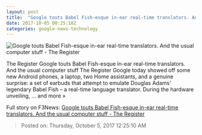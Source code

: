 ```yaml
---
layout: post
title:  "Google touts Babel Fish-esque in-ear real-time translators. And the usual computer stuff - The Register"
date: 2017-10-05 00:25:10Z
categories: google-news-technology
---
```


![Google touts Babel Fish-esque in-ear real-time translators. And the usual computer stuff - The Register](https://regmedia.co.uk/2017/10/05/the_fish.jpg?x=1200&y=794)

The Register Google touts Babel Fish-esque in-ear real-time translators. And the usual computer stuff The Register Google today showed off some new Android phones, a laptop, two Home assistants, and a genuine surprise: a set of earbuds that attempt to emulate Douglas Adams' legendary Babel Fish – a real-time language translator. During the hardware unveiling, ... and more »


Full story on F3News: [Google touts Babel Fish-esque in-ear real-time translators. And the usual computer stuff - The Register](http://www.f3nws.com/n/3dTGTH)

> Posted on: Thursday, October 5, 2017 12:25:10 AM
